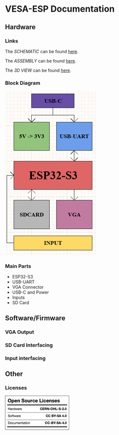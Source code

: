 # VESA-ESP Documentation
## Hardware
### Links
The *SCHEMATIC* can be found [here](../Hardware/Main/Manufacturing/Files/Assembly%20Manufacturing/VESA-ESP%20(Manufacturing)%20Schematic.PDF).

The *ASSEMBLY* can be found [here](../Hardware/Main/Manufacturing/Files/Assembly%20Manufacturing/VESA-ESP%20(Manufacturing)%20Assembly%20Drawing.PDF).

The *3D VIEW* can be found [here](../Hardware/Main/Manufacturing/Files/Assembly%20Manufacturing/VESA-ESP%20(Manufacturing)%20PCB%203D%20Printout.PDF).

### Block Diagram
![](../Docs/Images/blockdiagram.png)

### Main Parts
- ESP32-S3
- USB-UART
- VGA Connector
- USB-C and Power
- Inputs
- SD Card

## Software/Firmware
### VGA Output
### SD Card Interfacing
### Input interfacing
## Other
### Licenses
![](../Docs/Licences/licences.png)